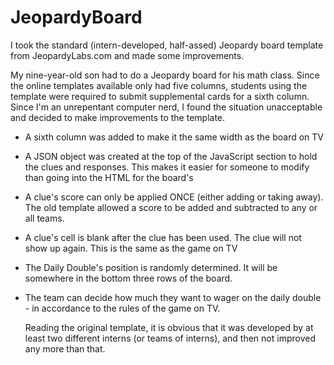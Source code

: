 # JeopardyBoard
I took the standard (intern-developed, half-assed) Jeopardy board template from JeopardyLabs.com and made some improvements.

My nine-year-old son had to do a Jeopardy board for his math class.  Since the online templates available only had five columns, students using the template were required to submit supplemental cards for a sixth column.  Since I'm an unrepentant computer nerd, I found the situation unacceptable and decided to make improvements to the template.

* A sixth column was added to make it the same width as the board on TV

* A JSON object was created at the top of the JavaScript section to hold the clues and responses.  This makes it easier for someone to modify than going into the HTML for the board's <TABLE>

* A clue's score can only be applied ONCE (either adding or taking away).  The old template allowed a score to be added and subtracted to any or all teams.

* A clue's cell is blank after the clue has been used.  The clue will not show up again.  This is the same as the game on TV

* The Daily Double's position is randomly determined.  It will be somewhere in the bottom three rows of the board.

* The team can decide how much they want to wager on the daily double - in accordance to the rules of the game on TV.

Reading the original template, it is obvious that it was developed by at least two different interns (or teams of interns), and then not improved any more than that.
